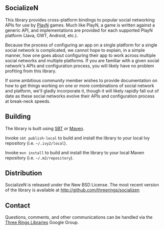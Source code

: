 SocializeN
----------

This library provides cross-platform bindings to popular social networking APIs
for use by [PlayN] games. Much like PlayN, a game is written against a generic
API, and implementations are provided for each supported PlayN platform (Java,
GWT, Android, etc.).

Because the process of configuring an app on a single platform for a single
social network is complicated, we cannot hope to explain, in a simple manner,
how one goes about configuring their app to work across multiple social
networks and multiple platforms. If you are familiar with a given social
network's APIs and configuration process, you will likely have no problem
profiting from this library.

If some ambitious community member wishes to provide documentation on how to
get things working on one or more combinations of social network and platform,
we'll gladly incorporate it, though it will likely rapidly fall out of date as
these social networks evolve their APIs and configuration process at break-neck
speeds.

Building
--------

The library is built using [SBT] or [Maven].

Invoke `sbt publish-local` to build and install the library to your local Ivy
repository (i.e. `~/.ivy2/local`).

Invoke `mvn install` to build and install the library to your local Maven
repository (i.e. `~/.m2/repository`).

Distribution
------------

SocializeN is released under the New BSD License. The most recent version of
the library is available at http://github.com/threerings/socializen

Contact
-------

Questions, comments, and other communications can be handled via the [Three
Rings Libraries](http://groups.google.com/group/ooo-libs) Google Group.

[PlayN]: http://code.google.com/p/playn
[API documentation]: http://threerings.github.com/socializen/apidocs/overview-summary.html
[SBT]: http://github.com/harrah/xsbt/wiki/Setup
[Maven]: http://maven.apache.org/

